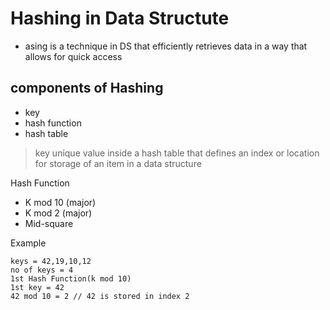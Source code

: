 # Hashing in Data Structute
- asing is a technique in DS that efficiently retrieves data in a way that allows for quick access

## components of Hashing
- key
- hash function
- hash table

> key
unique value inside a hash table that defines an index or location for storage of an item in a data structure
>
Hash Function
- K mod 10 (major)
- K mod 2 (major)
- Mid-square

Example
```
keys = 42,19,10,12
no of keys = 4
1st Hash Function(k mod 10)
1st key = 42
42 mod 10 = 2 // 42 is stored in index 2
```
